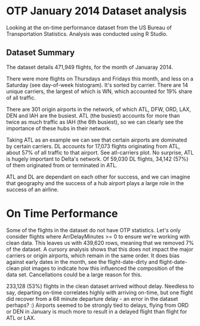 OTP January 2014 Dataset analysis
=================================

Looking at the on-time performance dataset from the US Bureau of Transportation Statistics.
Analysis was conducted using R Studio.


Dataset Summary
---------------
The dataset details 471,949 flights, for the month of Januaray 2014. 

There were more flights on Thursdays and Fridays this month, and less on a Saturday (see day-of-week histogram).
It's sorted by carrier. There are 14 unique carriers, the largest of which is WN, which accounted for 19% share of all traffic.

There are 301 origin airports in the network, of which ATL, DFW, ORD, LAX, DEN and IAH are the busiest. 
ATL (the busiest) accounts for more than twice as much traffic as IAH (the 6th busiest), so we can clearly see the importance of these hubs in their network.

Taking ATL as an example we can see that certain airports are dominated by certain carriers. 
DL accounts for 17,073 flights originating from ATL, about 57% of all traffic to that airport. See atl-carriers plot.
No surprise, ATL is hugely important to Delta's network. Of 59,030 DL flights, 34,142 (57%) of them originated from or terminated in ATL. 

ATL and DL are dependant on each other for success, and we can imagine that geography and the success of a hub airport plays a large role in the success of an airline.

On Time Performance
===================
Some of the flights in the dataset do not have OTP statistics. 
Let's only consider flights where ArrDelayMinutes >= 0 to ensure we're working with clean data. 
This leaves us with 439,620 rows, meaning that we removed 7% of the dataset. 
A cursory analysis shows that this does not impact the major carriers or origin airports, which remain in the same order. 
It does bias against early dates in the month, see the flight-date-dirty and flight-date-clean plot images to indicate how this influenced the composition of the data set.
Cancellations could be a large reason for this.

233,128 (53%) flights in the clean dataset arrived without delay. 
Needless to say, departing on-time correlates highly with arriving on-time, but one flight did recover from a 68 minute departure delay - an error in the dataset perhaps? :)
Airports seemed to be strongly tied to delays, flying from ORD or DEN in January is much more to result in a delayed flight than flight for ATL or LAX.
